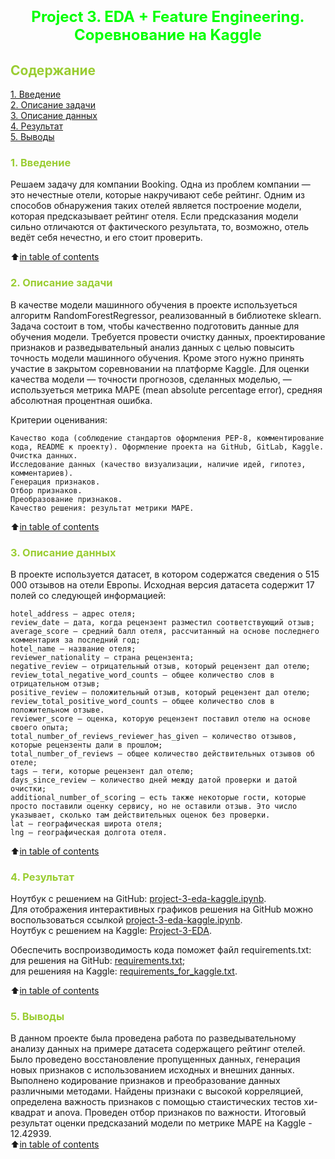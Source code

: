 # <font size = 5 color = #00FF00> <center>Project 3. EDA + Feature Engineering. Соревнование на Kaggle</center></font> 



##  <font color = #9ACD32> Содержание </font>

[1. Введение](https://github.com/DmitVasilev/Project_3_EDA#-1-%D0%B2%D0%B2%D0%B5%D0%B4%D0%B5%D0%BD%D0%B8%D0%B5-)   
[2. Описание задачи](https://github.com/DmitVasilev/Project_3_EDA#2-%D0%BE%D0%BF%D0%B8%D1%81%D0%B0%D0%BD%D0%B8%D0%B5-%D0%B7%D0%B0%D0%B4%D0%B0%D1%87%D0%B8)   
[3. Описание данных](https://github.com/DmitVasilev/Project_3_EDA#3-%D0%BE%D0%BF%D0%B8%D1%81%D0%B0%D0%BD%D0%B8%D0%B5-%D0%B4%D0%B0%D0%BD%D0%BD%D1%8B%D1%85)   
[4. Результат](https://github.com/DmitVasilev/Project_3_EDA#4-%D1%80%D0%B5%D0%B7%D1%83%D0%BB%D1%8C%D1%82%D0%B0%D1%82)                  
[5. Выводы](https://github.com/DmitVasilev/Project_3_EDA#5-%D0%B2%D1%8B%D0%B2%D0%BE%D0%B4%D1%8B)

### <font color = #9ACD32> 1. Введение </font>

 Решаем задачу для компании Booking. Одна из проблем компании — это нечестные отели, которые накручивают себе рейтинг. Одним из способов обнаружения таких отелей является построение модели, которая предсказывает рейтинг отеля. Если предсказания модели сильно отличаются от фактического результата, то, возможно, отель ведёт себя нечестно, и его стоит проверить.

 :arrow_up:[in table of contents](https://github.com/DmitVasilev/Project_3_EDA#-%D1%81%D0%BE%D0%B4%D0%B5%D1%80%D0%B6%D0%B0%D0%BD%D0%B8%D0%B5-)  

###  <font color = #9ACD32>2. Описание задачи</font>

В качестве модели машинного обучения в проекте используеться алгоритм RandomForestRegressor, реализованный в библиотеке sklearn. Задача состоит в том, чтобы качественно подготовить данные для обучения модели. Требуется провести очистку данных, проектирование признаков и разведывательный анализ данных с целью  повысить точность модели машинного обучения. Кроме этого нужно принять участие в закрытом соревновании на платформе Kaggle.
Для оценки качества модели — точности прогнозов, сделанных моделью, — используеться метрика MAPE (mean absolute percentage error), средняя абсолютная процентная ошибка.

Критерии оценивания:

    Качество кода (соблюдение стандартов оформления PEP-8, комментирование кода, README к проекту). Оформление проекта на GitHub, GitLab, Kaggle.
    Очистка данных.
    Исследование данных (качество визуализации, наличие идей, гипотез, комментариев).
    Генерация признаков.
    Отбор признаков.
    Преобразование признаков.
    Качество решения: результат метрики MAPE.

:arrow_up:[in table of contents](https://github.com/DmitVasilev/Project_3_EDA#-%D1%81%D0%BE%D0%B4%D0%B5%D1%80%D0%B6%D0%B0%D0%BD%D0%B8%D0%B5-)  

###  <font color = #9ACD32>3. Описание данных</font>

В проекте используется датасет, в котором содержатся сведения о 515 000 отзывов на отели Европы. Исходная версия датасета содержит 17 полей со следующей информацией:

    hotel_address — адрес отеля;
    review_date — дата, когда рецензент разместил соответствующий отзыв;
    average_score — средний балл отеля, рассчитанный на основе последнего комментария за последний год;
    hotel_name — название отеля;
    reviewer_nationality — страна рецензента;
    negative_review — отрицательный отзыв, который рецензент дал отелю;
    review_total_negative_word_counts — общее количество слов в отрицательном отзыв;
    positive_review — положительный отзыв, который рецензент дал отелю;
    review_total_positive_word_counts — общее количество слов в положительном отзыве.
    reviewer_score — оценка, которую рецензент поставил отелю на основе своего опыта;
    total_number_of_reviews_reviewer_has_given — количество отзывов, которые рецензенты дали в прошлом;
    total_number_of_reviews — общее количество действительных отзывов об отеле;
    tags — теги, которые рецензент дал отелю;
    days_since_review — количество дней между датой проверки и датой очистки;
    additional_number_of_scoring — есть также некоторые гости, которые просто поставили оценку сервису, но не оставили отзыв. Это число указывает, сколько там действительных оценок без проверки.
    lat — географическая широта отеля;
    lng — географическая долгота отеля.


:arrow_up:[in table of contents](https://github.com/DmitVasilev/Project_3_EDA#-%D1%81%D0%BE%D0%B4%D0%B5%D1%80%D0%B6%D0%B0%D0%BD%D0%B8%D0%B5-)  





###  <font color = #9ACD32>4. Результат</font>

Ноутбук с решением на GitHub: [project-3-eda-kaggle.ipynb](https://github.com/DmitVasilev/Project_3_EDA/blob/master/project-3-eda-kaggle.ipynb).     
Для отображения интерактивных графиков решения на GitHub можно воспользоваться ссылкой [project-3-eda-kaggle.ipynb](https://nbviewer.org/github/DmitVasilev/Project_3_EDA/blob/a4970c187478f61c1cffd3f5174223dd955a00fe/project-3-eda-kaggle.ipynb).        
Ноутбук с решением на Kaggle: [Project-3-EDA](https://www.kaggle.com/code/dmitryva/project-3-eda).    

 
Обеспечить воспроизводимость кода поможет файл requirements.txt:           
для решения на GitHub: [requirements.txt](https://github.com/DmitVasilev/Project_3_EDA/blob/master/requirements.txt);                        
для решенияя на Kaggle:  [requirements_for_kaggle.txt](https://github.com/DmitVasilev/Project_3_EDA/blob/master/requirements_for_kaggle.txt).                     

:arrow_up:[in table of contents](https://github.com/DmitVasilev/Project_3_EDA#-%D1%81%D0%BE%D0%B4%D0%B5%D1%80%D0%B6%D0%B0%D0%BD%D0%B8%D0%B5-)     


###  <font color = #9ACD32>5. Выводы</font>

В данном проекте была проведена работа по разведывательному анализу данных на примере датасета содержащего рейтинг отелей.
Было проведено восстановление пропущенных данных, генерация новых признаков с использованием исходных и внешних данных. Выполнено кодирование признаков и преобразование данных различными методами. Найдены признаки с высокой корреляцией, определена важность признаков с помощью стаистических тестов хи-квадрат и anova. Проведен отбор признаков по важности. Итоговый результат оценки предсказаний модели по метрике МАРЕ на Kaggle - 12.42939.    
:arrow_up:[in table of contents](https://github.com/DmitVasilev/Project_3_EDA#-%D1%81%D0%BE%D0%B4%D0%B5%D1%80%D0%B6%D0%B0%D0%BD%D0%B8%D0%B5-)  